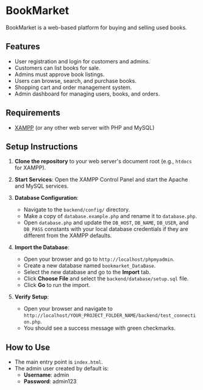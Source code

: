 # BookMarket

BookMarket is a web-based platform for buying and selling used books.

## Features

- User registration and login for customers and admins.
- Customers can list books for sale.
- Admins must approve book listings.
- Users can browse, search, and purchase books.
- Shopping cart and order management system.
- Admin dashboard for managing users, books, and orders.

## Requirements

- [XAMPP](https://www.apachefriends.org/index.html) (or any other web server with PHP and MySQL)

## Setup Instructions

1.  **Clone the repository** to your web server's document root (e.g., `htdocs` for XAMPP).

2.  **Start Services**: Open the XAMPP Control Panel and start the Apache and MySQL services.

3.  **Database Configuration**:
    - Navigate to the `backend/config/` directory.
    - Make a copy of `database.example.php` and rename it to `database.php`.
    - Open `database.php` and update the `DB_HOST`, `DB_NAME`, `DB_USER`, and `DB_PASS` constants with your local database credentials if they are different from the XAMPP defaults.

4.  **Import the Database**:
    - Open your browser and go to `http://localhost/phpmyadmin`.
    - Create a new database named `bookmarket_DataBase`.
    - Select the new database and go to the **Import** tab.
    - Click **Choose File** and select the `backend/database/setup.sql` file.
    - Click **Go** to run the import.

5.  **Verify Setup**:
    - Open your browser and navigate to `http://localhost/YOUR_PROJECT_FOLDER_NAME/backend/test_connection.php`.
    - You should see a success message with green checkmarks.

## How to Use

- The main entry point is `index.html`.
- The admin user created by default is:
  - **Username**: admin
  - **Password**: admin123
